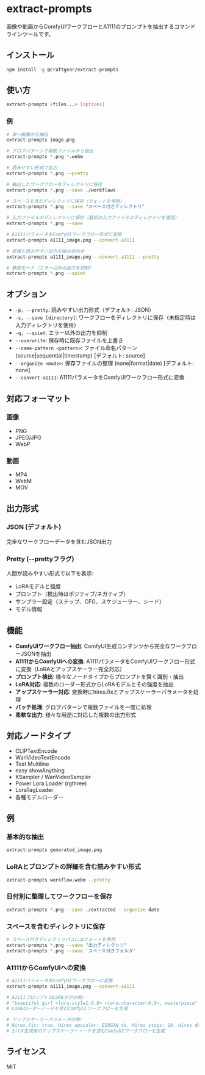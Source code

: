 # extract-prompts

画像や動画からComfyUIワークフローとA1111のプロンプトを抽出するコマンドラインツールです。

## インストール

```bash
npm install -g @craftgear/extract-prompts
```

## 使い方

```bash
extract-prompts <files...> [options]
```

### 例

```bash
# 単一画像から抽出
extract-prompts image.png

# グロブパターンで複数ファイルから抽出
extract-prompts *.png *.webm

# 読みやすい形式で出力
extract-prompts *.png --pretty

# 抽出したワークフローをディレクトリに保存
extract-prompts *.png --save ./workflows

# スペースを含むディレクトリに保存（クォートを使用）
extract-prompts *.png --save "スペース付きディレクトリ"

# 入力ファイルのディレクトリに保存（最初の入力ファイルのディレクトリを使用）
extract-prompts *.png --save

# A1111パラメータをComfyUIワークフロー形式に変換
extract-prompts a1111_image.png --convert-a1111

# 変換と読みやすい出力を組み合わせ
extract-prompts a1111_image.png --convert-a1111 --pretty

# 静寂モード（エラー以外の出力を抑制）
extract-prompts *.png --quiet
```

## オプション

- `-p, --pretty`: 読みやすい出力形式（デフォルト: JSON）
- `-s, --save [directory]`: ワークフローをディレクトリに保存（未指定時は入力ディレクトリを使用）
- `-q, --quiet`: エラー以外の出力を抑制
- `--overwrite`: 保存時に既存ファイルを上書き
- `--name-pattern <pattern>`: ファイル命名パターン (source|sequential|timestamp) [デフォルト: source]
- `--organize <mode>`: 保存ファイルの整理 (none|format|date) [デフォルト: none]
- `--convert-a1111`: A1111パラメータをComfyUIワークフロー形式に変換

## 対応フォーマット

### 画像
- PNG
- JPEG/JPG
- WebP

### 動画
- MP4
- WebM
- MOV

## 出力形式

### JSON (デフォルト)
完全なワークフローデータを含むJSON出力

### Pretty (--prettyフラグ)
人間が読みやすい形式で以下を表示:
- LoRAモデルと強度
- プロンプト（検出時はポジティブ/ネガティブ）
- サンプラー設定（ステップ、CFG、スケジューラー、シード）
- モデル情報

## 機能

- **ComfyUIワークフロー抽出**: ComfyUI生成コンテンツから完全なワークフローJSONを抽出
- **A1111からComfyUIへの変換**: A1111パラメータをComfyUIワークフロー形式に変換（LoRAとアップスケーラー完全対応）
- **プロンプト検出**: 様々なノードタイプからプロンプトを賢く識別・抽出
- **LoRA対応**: 複数のローダー形式からLoRAモデルとその強度を抽出
- **アップスケーラー対応**: 変換時にhires.fixとアップスケーラーパラメータを処理
- **バッチ処理**: グロブパターンで複数ファイルを一度に処理
- **柔軟な出力**: 様々な用途に対応した複数の出力形式

## 対応ノードタイプ

- CLIPTextEncode
- WanVideoTextEncode
- Text Multiline
- easy showAnything
- KSampler / WanVideoSampler
- Power Lora Loader (rgthree)
- LoraTagLoader
- 各種モデルローダー

## 例

### 基本的な抽出
```bash
extract-prompts generated_image.png
```

### LoRAとプロンプトの詳細を含む読みやすい形式
```bash
extract-prompts workflow.webm --pretty
```

### 日付別に整理してワークフローを保存
```bash
extract-prompts *.png --save ./extracted --organize date
```

### スペースを含むディレクトリに保存
```bash
# スペース付きディレクトリパスにはクォートを使用
extract-prompts *.png --save "出力ディレクトリ"
extract-prompts *.png --save 'スペース付きフォルダ'
```

### A1111からComfyUIへの変換
```bash
# A1111パラメータをComfyUIワークフローに変換
extract-prompts a1111_image.png --convert-a1111

# A1111プロンプトのLoRAタグの例:
# "beautiful girl <lora:style1:0.8> <lora:character:0.6>, masterpiece"
# LoRAローダーノードを含むComfyUIワークフローを生成

# アップスケーラーパラメータの例:
# Hires.fix: true, Hires upscaler: ESRGAN_4x, Hires steps: 10, Hires denoising: 0.5
# 2パス生成用のアップスケーラーノードを含むComfyUIワークフローを生成
```

## ライセンス

MIT
